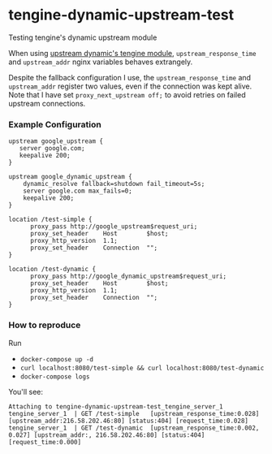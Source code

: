 # tengine-dynamic-upstream-test
Testing tengine's dynamic upstream module

When using [upstream dynamic's tengine module](https://tengine.taobao.org/document/http_upstream_dynamic.html), `upstream_response_time` and `upstream_addr` nginx variables behaves extrangely.

Despite the fallback configuration I use, the `upstream_response_time` and `upstream_addr` register two values, even if the connection was kept alive.  
Note that I have set `proxy_next_upstream off;` to avoid retries on failed upstream connections. 

### Example Configuration

 ```
upstream google_upstream {
    server google.com;
    keepalive 200;
}
```

```
upstream google_dynamic_upstream {
    dynamic_resolve fallback=shutdown fail_timeout=5s;
    server google.com max_fails=0;
    keepalive 200;
}
```

```
location /test-simple {
      proxy_pass http://google_upstream$request_uri;
      proxy_set_header    Host        $host;
      proxy_http_version  1.1;
      proxy_set_header    Connection  "";
}

location /test-dynamic {
      proxy_pass http://google_dynamic_upstream$request_uri;
      proxy_set_header    Host        $host;
      proxy_http_version  1.1;
      proxy_set_header    Connection  "";
}
```

### How to reproduce

Run
- `docker-compose up -d`
- `curl localhost:8080/test-simple && curl localhost:8080/test-dynamic`
- `docker-compose logs`

You'll see:

```
Attaching to tengine-dynamic-upstream-test_tengine_server_1
tengine_server_1  | GET /test-simple   [upstream_response_time:0.028] [upstream_addr:216.58.202.46:80] [status:404] [request_time:0.028]
tengine_server_1  | GET /test-dynamic  [upstream_response_time:0.002, 0.027] [upstream_addr:, 216.58.202.46:80] [status:404] [request_time:0.000]
```
